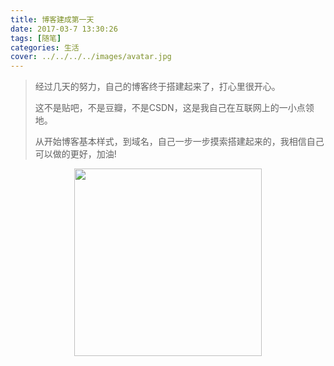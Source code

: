 ```yaml
---
title: 博客建成第一天
date: 2017-03-7 13:30:26
tags: [随笔]
categories: 生活
cover: ../../../../images/avatar.jpg
---
```

> 经过几天的努力，自己的博客终于搭建起来了，打心里很开心。
>
> 这不是贴吧，不是豆瓣，不是CSDN，这是我自己在互联网上的一小点领地。
>
> 从开始博客基本样式，到域名，自己一步一步摸索搭建起来的，我相信自己可以做的更好，加油!

<div align=center><img width="300" height="300" src="../../../../images/avatar.jpg" algin="center"/></div>
